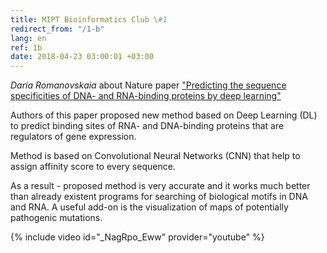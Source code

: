 ```yaml
---
title: MIPT Bioinformatics Club \#1
redirect_from: "/1-b"
lang: en
ref: 1b
date: 2018-04-23 03:00:01 +03:00
---
```


_Daria Romanovskaia_ about Nature paper ["Predicting the sequence specificities of DNA- and RNA-binding proteins by deep learning"](https://www.nature.com/articles/nbt.3300)

Authors of this paper proposed new method based on Deep Learning (DL) to predict binding sites of RNA- and DNA-binding proteins that are regulators of gene expression.

Method is based on Convolutional Neural Networks (CNN) that help to assign affinity score to every sequence.

As a result - proposed method is very accurate and it works much better than already existent programs for searching of biological motifs in DNA and RNA. A useful add-on is the visualization of maps of potentially pathogenic mutations.

{% include video id="_NagRpo_Eww" provider="youtube" %}
